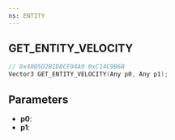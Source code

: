```yaml
---
ns: ENTITY
---
```

## GET_ENTITY_VELOCITY

```c
// 0x4805D2B1D8CF94A9 0xC14C9B6B
Vector3 GET_ENTITY_VELOCITY(Any p0, Any p1);
```

## Parameters
* **p0**:
* **p1**:
